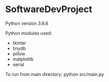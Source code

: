 # SoftwareDevProject

Python version 3.6.6

Python modules used:
- tkinter
- tinydb
- pillow
- matplotlib
- serial

To run from main directory:
python src/main.py